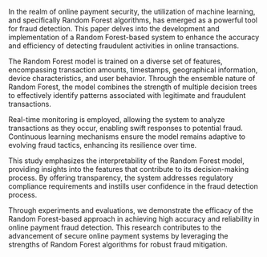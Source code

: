 In the realm of online payment security, the utilization of machine learning, and specifically Random Forest algorithms, has emerged as a powerful tool for fraud detection. This paper delves into the development and implementation of a Random Forest-based system to enhance the accuracy and efficiency of detecting fraudulent activities in online transactions.

The Random Forest model is trained on a diverse set of features, encompassing transaction amounts, timestamps, geographical information, device characteristics, and user behavior. Through the ensemble nature of Random Forest, the model combines the strength of multiple decision trees to effectively identify patterns associated with legitimate and fraudulent transactions.

Real-time monitoring is employed, allowing the system to analyze transactions as they occur, enabling swift responses to potential fraud. Continuous learning mechanisms ensure the model remains adaptive to evolving fraud tactics, enhancing its resilience over time.

This study emphasizes the interpretability of the Random Forest model, providing insights into the features that contribute to its decision-making process. By offering transparency, the system addresses regulatory compliance requirements and instills user confidence in the fraud detection process.

Through experiments and evaluations, we demonstrate the efficacy of the Random Forest-based approach in achieving high accuracy and reliability in online payment fraud detection. This research contributes to the advancement of secure online payment systems by leveraging the strengths of Random Forest algorithms for robust fraud mitigation.



